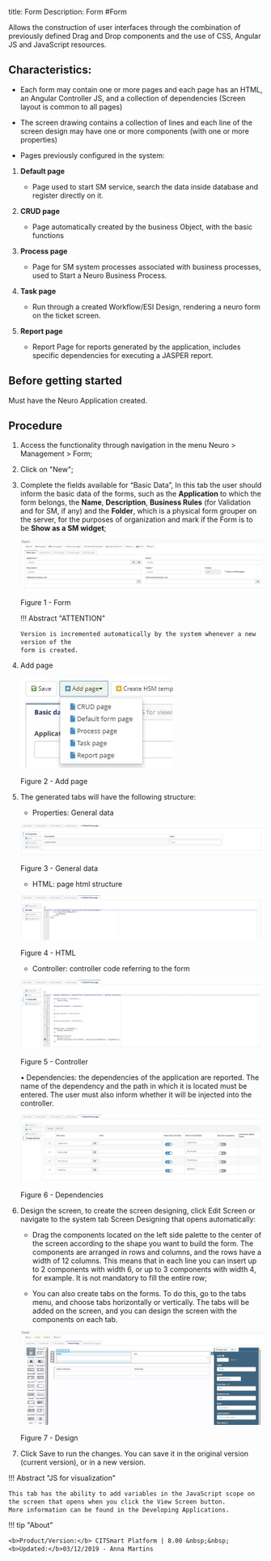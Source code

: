 title: Form
Description: Form
#Form


Allows the construction of user interfaces through the combination of previously
defined Drag and Drop components and the use of CSS, Angular JS and JavaScript
resources.

## Characteristics:

   * Each form may contain one or more pages and each page has an HTML, an
      Angular Controller JS, and a collection of dependencies (Screen layout is
      common to all pages)

   * The screen drawing contains a collection of lines and each line of the
      screen design may have one or more components (with one or more properties)

   * Pages previously configured in the system:

1.  **Default page**

    * Page used to start SM service, search the data inside database and register
       directly on it.

2.  **CRUD page**

    * Page automatically created by the business Object, with the basic functions

3.  **Process page**

    * Page for SM system processes associated with business processes, used to
      Start a Neuro Business Process.

4.  **Task page**

    * Run through a created Workflow/ESI Design, rendering a neuro form on the
      ticket screen.

5.  **Report page**

    * Report Page for reports generated by the application, includes specific
      dependencies for executing a JASPER report.

Before getting started
----------------------

Must have the Neuro Application created.

Procedure
---------

1.  Access the functionality through navigation in the menu Neuro \> Management \> Form;

2.  Click on "New";

3.  Complete the fields available for “Basic Data”, In this tab the user should
    inform the basic data of the forms, such as the **Application** to which the
    form belongs, the **Name**, **Description**, **Business Rules** (for
    Validation and for SM, if any) and the **Folder**, which is a physical form
    grouper on the server, for the purposes of organization and mark if the Form
    is to be **Show as a SM widget**;

    ![form](images/neuro-18.jpg)

    Figure 1 - Form

    !!! Abstract "ATTENTION"

        Version is incremented automatically by the system whenever a new version of the
        form is created.

4. Add page

    ![form](images/neuro-19.jpg)

    Figure 2 - Add page
    

5. The generated tabs will have the following structure:

    * Properties: General data

    ![form](images/neuro-20.jpg)

    Figure 3 - General data
    

    * HTML: page html structure

    ![form](images/neuro-21.jpg)

    Figure 4 - HTML
    

    * Controller: controller code referring to the form

    ![form](images/neuro-22.jpg)

    Figure 5 - Controller
    

    •	Dependencies: the dependencies of the application are reported. The name of the dependency and the path in which it is located         must be entered. The user must also inform whether it will be injected into the controller.

    ![form](images/neuro-23.jpg)

    Figure 6 - Dependencies


6.	Design the screen, to create the screen designing, click Edit Screen or navigate to the system tab Screen Designing that opens automatically:

    *	Drag the components located on the left side palette to the center of the screen according to the shape you want to build the          form. The components are arranged in rows and columns, and the rows have a width of 12 columns. This means that in each line you        can insert up to 2 components with width 6, or up to 3 components with width 4, for example. It is not mandatory to fill the            entire row;

    *	You can also create tabs on the forms. To do this, go to the tabs menu, and choose tabs horizontally or vertically. The tabs           will be added on the screen, and you can design the screen with the components on each tab.


    ![form](images/neuro-24.jpg)

    Figure 7 - Design

7.	Click Save to run the changes. You can save it in the original version (current version), or in a new version.


!!! Abstract "JS for visualization"

    This tab has the ability to add variables in the JavaScript scope on the screen that opens when you click the View Screen button.       More information can be found in the Developing Applications.


!!! tip "About"

    <b>Product/Version:</b> CITSmart Platform | 8.00 &nbsp;&nbsp;
    <b>Updated:</b>03/12/2019 - Anna Martins  
